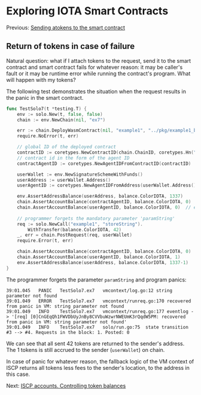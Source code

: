 # Exploring IOTA Smart Contracts

Previous: [Sending atokens to the smart contract](09.md)   

## Return of tokens in case of failure
Natural question: what if I attach tokens to the request, send it to the smart contract and smart contract fails for
whatever reason: it may be caller's fault or it may be runtime error while running the contract's program.
What will happen with my tokens?

The following test demonstrates the situation when the request results in the panic in the smart contract.

```go
func TestSolo7(t *testing.T) {
	env := solo.New(t, false, false)
	chain := env.NewChain(nil, "ex7")

	err := chain.DeployWasmContract(nil, "example1", "../pkg/example1_bg.wasm")
	require.NoError(t, err)

	// global ID of the deployed contract
	contractID := coretypes.NewContractID(chain.ChainID, coretypes.Hn("example1"))
	// contract id in the form of the agent ID
	contractAgentID := coretypes.NewAgentIDFromContractID(contractID)

	userWallet := env.NewSignatureSchemeWithFunds()
	userAddress := userWallet.Address()
	userAgentID := coretypes.NewAgentIDFromAddress(userWallet.Address())

	env.AssertAddressBalance(userAddress, balance.ColorIOTA, 1337)
	chain.AssertAccountBalance(contractAgentID, balance.ColorIOTA, 0)  // empty on-chain
	chain.AssertAccountBalance(userAgentID, balance.ColorIOTA, 0)  // empty on-chain
    
	// programmer forgets the mandatory parameter 'paramString'
	req := solo.NewCall("example1", "storeString").
		WithTransfer(balance.ColorIOTA, 42)
	_, err = chain.PostRequest(req, userWallet)
	require.Error(t, err)

	chain.AssertAccountBalance(contractAgentID, balance.ColorIOTA, 0)
	chain.AssertAccountBalance(userAgentID, balance.ColorIOTA, 1)
	env.AssertAddressBalance(userAddress, balance.ColorIOTA, 1337-1)
}
```   
The programmer forgets the parameter `paramString` and program panics:
```
39:01.045	PANIC	TestSolo7.ex7	vmcontext/log.go:12	string parameter not found
39:01.049	ERROR	TestSolo7.ex7	vmcontext/runreq.go:170	recovered from panic in VM: string parameter not found
39:01.049	INFO	TestSolo7.ex7	vmcontext/runreq.go:177	eventlog -> '[req] [0]CnGEqQh1FWVDbUyJnBy8CVVbuWzwrNWEUmK3rQqdW5PM: recovered from panic in VM: string parameter not found'
39:01.049	INFO	TestSolo7.ex7	solo/run.go:75	state transition #3 --> #4. Requests in the block: 1. Posted: 0
```
We can see that all sent 42 tokens are returned to the sender's address. The 1 tokens is still accrued 
to the sender (`userWallet`) on chain. 

In case of panic for whatever reason, the fallback logic of the VM context of ISCP returns all 
tokens less fees to the sender's location, to the address in this case. 

Next: [ISCP accounts. Controlling token balances](iscp_accounts.md) 
 
